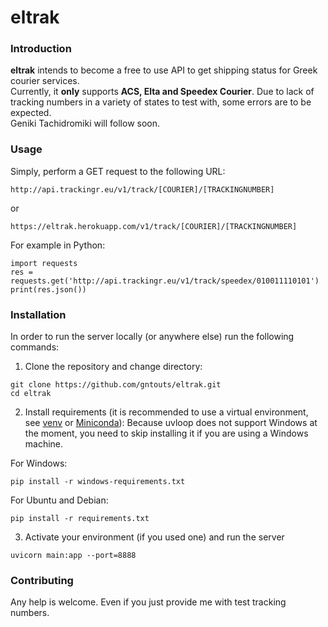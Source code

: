 # eltrak

### Introduction
**eltrak** intends to become a free to use API to get shipping status for Greek courier services.
<br>Currently, it **only** supports **ACS, Elta and Speedex Courier**. Due to lack of tracking numbers in a variety of states
to test with, some errors are to be expected.
<br>Geniki Tachidromiki will follow soon.

### Usage
Simply, perform a GET request to the following URL:

`http://api.trackingr.eu/v1/track/[COURIER]/[TRACKINGNUMBER]`

or

`https://eltrak.herokuapp.com/v1/track/[COURIER]/[TRACKINGNUMBER]`

For example in Python:
```
import requests
res = requests.get('http://api.trackingr.eu/v1/track/speedex/010011110101')
print(res.json())
```

### Installation

In order to run the server locally (or anywhere else) run the following commands:
1) Clone the repository and change directory:
```
git clone https://github.com/gntouts/eltrak.git
cd eltrak
```

2) Install requirements (it is recommended to use a virtual environment, see [venv](https://docs.python.org/3/library/venv.html) or [Miniconda](https://docs.conda.io/en/latest/miniconda.html)):
Because uvloop does not support Windows at the moment, you need to skip installing it if you are using a Windows machine.

For Windows:

```pip install -r windows-requirements.txt```

For Ubuntu and Debian:

```pip install -r requirements.txt```

3) Activate your environment (if you used one) and run the server

```uvicorn main:app --port=8888```

### Contributing
Any help is welcome. Even if you just provide me with test tracking numbers.
